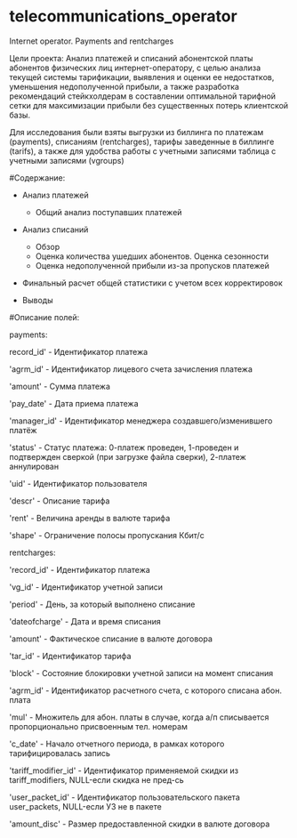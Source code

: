 # telecommunications_operator
Internet operator. Payments and rentcharges

Цели проекта:
Анализ платежей и списаний абонентской платы абонентов физических лиц интернет-оператору, с целью анализа текущей системы тарификации,  выявления и оценки ее недостатков, уменьшения недополученной прибыли, а также разработка рекомендаций стейкхолдерам в составлении оптимальной тарифной сетки для максимизации прибыли без существенных потерь клиентской базы.

Для исследования были взяты выгрузки из биллинга по платежам (payments), списаниям (rentcharges), тарифы заведенные в биллинге (tarifs), а также для удобства работы с учетными записями таблица с учетными записями (vgroups)

#Содержание:

- Анализ платежей
	- Общий анализ поступавших платежей

- Анализ списаний
	- Обзор
	- Оценка количества ушедших абонентов. Оценка сезонности
	- Оценка недополученной прибыли из-за пропусков платежей

- Финальный расчет общей статистики с учетом всех корректировок

- Выводы



#Описание полей:

payments:

record_id' - Идентификатор платежа

'agrm_id' - Идентификатор лицевого счета зачисления платежа

'amount' - Сумма платежа

'pay_date' - Дата приема платежа

'manager_id' - Идентификатор менеджера создавшего/изменившего платёж

'status' - Статус платежа: 0-платеж проведен, 1-проведен и подтвержден сверкой (при загрузке файла сверки), 2-платеж аннулирован

'uid' - Идентификатор пользователя

'descr' - Описание тарифа

'rent' - Величина аренды в валюте тарифа

'shape' - Ограничение полосы пропускания Кбит/с


rentcharges:

'record_id' - Идентификатор платежа

'vg_id' - Идентификатор учетной записи

'period' - День, за который выполнено списание

'dateofcharge' - Дата и время списания

'amount' - Фактическое списание в валюте договора

'tar_id' - Идентификатор тарифа

'block' - Состояние блокировки учетной записи на момент списания

'agrm_id' - Идентификатор расчетного счета, с которого списана абон. плата

'mul' - Множитель для абон. платы в случае, когда а/п списывается пропорционально присвоенным тел. номерам

'c_date' - Начало отчетного периода, в рамках которого тарифицировалась запись

'tariff_modifier_id' - Идентификатор применяемой скидки из tariff_modifiers, NULL-если скидка не пред-сь

'user_packet_id' - Идентификатор пользовательского пакета user_packets, NULL-если УЗ не в пакете

'amount_disc' - Размер предоставленной скидки в валюте договора
